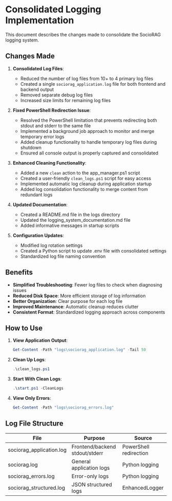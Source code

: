 # Consolidated Logging Implementation

This document describes the changes made to consolidate the SocioRAG logging system.

## Changes Made

1. **Consolidated Log Files**:
   - Reduced the number of log files from 10+ to 4 primary log files
   - Created a single `sociorag_application.log` file for both frontend and backend output
   - Removed separate debug log files
   - Increased size limits for remaining log files

2. **Fixed PowerShell Redirection Issue**:
   - Resolved the PowerShell limitation that prevents redirecting both stdout and stderr to the same file
   - Implemented a background job approach to monitor and merge temporary error logs
   - Added cleanup functionality to handle temporary log files during shutdown
   - Ensured all console output is properly captured and consolidated

3. **Enhanced Cleaning Functionality**:
   - Added a new `clean` action to the app_manager.ps1 script
   - Created a user-friendly `clean_logs.ps1` script for easy access
   - Implemented automatic log cleanup during application startup
   - Added log consolidation functionality to merge content from redundant logs

3. **Updated Documentation**:
   - Created a README.md file in the logs directory
   - Updated the logging_system_documentation.md file
   - Added informative messages in startup scripts

4. **Configuration Updates**:
   - Modified log rotation settings
   - Created a Python script to update .env file with consolidated settings
   - Standardized log file naming convention

## Benefits

- **Simplified Troubleshooting**: Fewer log files to check when diagnosing issues
- **Reduced Disk Space**: More efficient storage of log information
- **Better Organization**: Clear purpose for each log file
- **Improved Maintenance**: Automatic cleanup reduces clutter
- **Consistent Format**: Standardized logging approach across components

## How to Use

1. **View Application Output**:
   ```powershell
   Get-Content -Path "logs\sociorag_application.log" -Tail 50
   ```

2. **Clean Up Logs**:
   ```powershell
   .\clean_logs.ps1
   ```

3. **Start With Clean Logs**:
   ```powershell
   .\start.ps1 -CleanLogs
   ```

4. **View Only Errors**:
   ```powershell
   Get-Content -Path "logs\sociorag_errors.log"
   ```

## Log File Structure

| File | Purpose | Source |
|------|---------|--------|
| sociorag_application.log | Frontend/backend stdout/stderr | PowerShell redirection |
| sociorag.log | General application logs | Python logging |
| sociorag_errors.log | Error-only logs | Python logging |
| sociorag_structured.log | JSON structured logs | EnhancedLogger |
